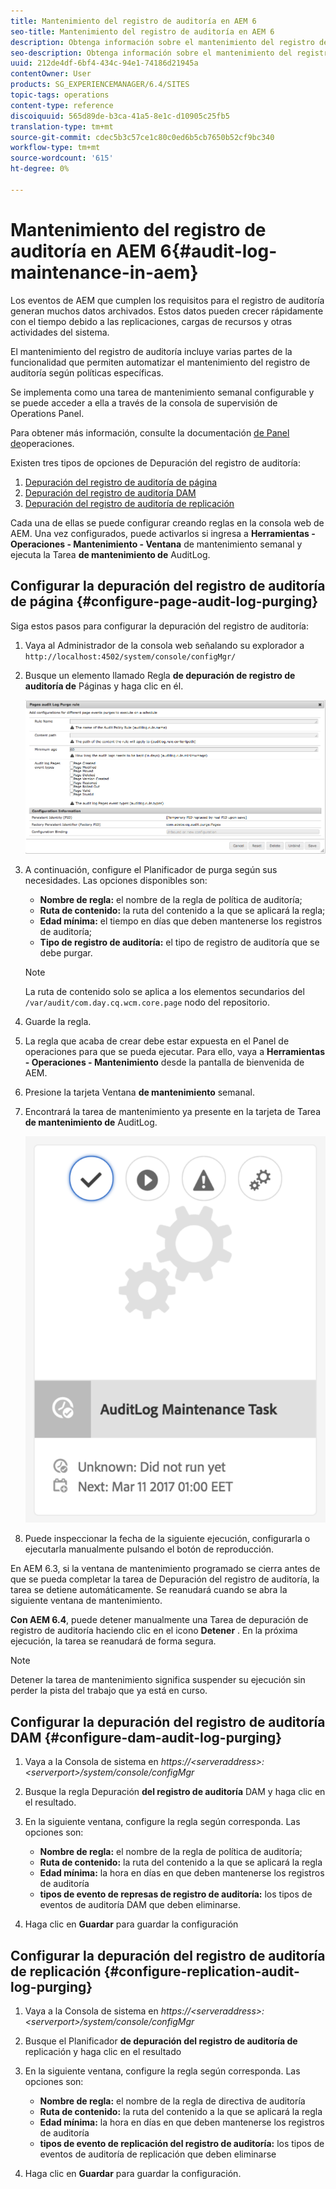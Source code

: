 ```yaml
---
title: Mantenimiento del registro de auditoría en AEM 6
seo-title: Mantenimiento del registro de auditoría en AEM 6
description: Obtenga información sobre el mantenimiento del registro de auditoría en AEM.
seo-description: Obtenga información sobre el mantenimiento del registro de auditoría en AEM.
uuid: 212de4df-6bf4-434c-94e1-74186d21945a
contentOwner: User
products: SG_EXPERIENCEMANAGER/6.4/SITES
topic-tags: operations
content-type: reference
discoiquuid: 565d89de-b3ca-41a5-8e1c-d10905c25fb5
translation-type: tm+mt
source-git-commit: cdec5b3c57ce1c80c0ed6b5cb7650b52cf9bc340
workflow-type: tm+mt
source-wordcount: '615'
ht-degree: 0%

---
```



# Mantenimiento del registro de auditoría en AEM 6{#audit-log-maintenance-in-aem}

Los eventos de AEM que cumplen los requisitos para el registro de auditoría generan muchos datos archivados. Estos datos pueden crecer rápidamente con el tiempo debido a las replicaciones, cargas de recursos y otras actividades del sistema.

El mantenimiento del registro de auditoría incluye varias partes de la funcionalidad que permiten automatizar el mantenimiento del registro de auditoría según políticas específicas.

Se implementa como una tarea de mantenimiento semanal configurable y se puede acceder a ella a través de la consola de supervisión de Operations Panel.

Para obtener más información, consulte la documentación [de Panel de](/help/sites-administering/operations-dashboard.md)operaciones.

Existen tres tipos de opciones de Depuración del registro de auditoría:

1. [Depuración del registro de auditoría de página](/help/sites-administering/operations-audit-log.md#configure-page-audit-log-purging)
1. [Depuración del registro de auditoría DAM](/help/sites-administering/operations-audit-log.md#configure-dam-audit-log-purging)
1. [Depuración del registro de auditoría de replicación](/help/sites-administering/operations-audit-log.md#configure-replication-audit-log-purging)

Cada una de ellas se puede configurar creando reglas en la consola web de AEM. Una vez configurados, puede activarlos si ingresa a **Herramientas - Operaciones - Mantenimiento - Ventana** de mantenimiento semanal y ejecuta la Tarea **de mantenimiento de** AuditLog.

## Configurar la depuración del registro de auditoría de página {#configure-page-audit-log-purging}

Siga estos pasos para configurar la depuración del registro de auditoría:

1. Vaya al Administrador de la consola web señalando su explorador a `http://localhost:4502/system/console/configMgr/`

1. Busque un elemento llamado Regla **de depuración de registro de auditoría de** Páginas y haga clic en él.

   ![chlimage_1-365](assets/chlimage_1-365.png)

1. A continuación, configure el Planificador de purga según sus necesidades. Las opciones disponibles son:

   * **Nombre de regla:** el nombre de la regla de política de auditoría;
   * **Ruta de contenido:** la ruta del contenido a la que se aplicará la regla;
   * **Edad mínima:** el tiempo en días que deben mantenerse los registros de auditoría;
   * **Tipo de registro de auditoría:** el tipo de registro de auditoría que se debe purgar.

   >[!NOTE]
   >
   >La ruta de contenido solo se aplica a los elementos secundarios del `/var/audit/com.day.cq.wcm.core.page` nodo del repositorio.

1. Guarde la regla.
1. La regla que acaba de crear debe estar expuesta en el Panel de operaciones para que se pueda ejecutar. Para ello, vaya a **Herramientas - Operaciones - Mantenimiento** desde la pantalla de bienvenida de AEM.

1. Presione la tarjeta Ventana **de mantenimiento** semanal.

1. Encontrará la tarea de mantenimiento ya presente en la tarjeta de Tarea **de mantenimiento de** AuditLog.

   ![chlimage_1-366](assets/chlimage_1-366.png)

1. Puede inspeccionar la fecha de la siguiente ejecución, configurarla o ejecutarla manualmente pulsando el botón de reproducción.

En AEM 6.3, si la ventana de mantenimiento programado se cierra antes de que se pueda completar la tarea de Depuración del registro de auditoría, la tarea se detiene automáticamente. Se reanudará cuando se abra la siguiente ventana de mantenimiento.

**Con AEM 6.4**, puede detener manualmente una Tarea de depuración de registro de auditoría haciendo clic en el icono **Detener** . En la próxima ejecución, la tarea se reanudará de forma segura.

>[!NOTE]
>
>Detener la tarea de mantenimiento significa suspender su ejecución sin perder la pista del trabajo que ya está en curso.

## Configurar la depuración del registro de auditoría DAM {#configure-dam-audit-log-purging}

1. Vaya a la Consola de sistema en *https://&lt;serveraddress>:&lt;serverport>/system/console/configMgr*
1. Busque la regla Depuración **del registro de auditoría** DAM y haga clic en el resultado.
1. En la siguiente ventana, configure la regla según corresponda. Las opciones son:

   * **Nombre de regla:** el nombre de la regla de política de auditoría;
   * **Ruta de contenido:** la ruta del contenido a la que se aplicará la regla
   * **Edad mínima:** la hora en días en que deben mantenerse los registros de auditoría
   * **tipos de evento de represas de registro de auditoría:** los tipos de eventos de auditoría DAM que deben eliminarse.

1. Haga clic en **Guardar** para guardar la configuración

## Configurar la depuración del registro de auditoría de replicación  {#configure-replication-audit-log-purging}

1. Vaya a la Consola de sistema en *https://&lt;serveraddress>:&lt;serverport>/system/console/configMgr*
1. Busque el Planificador **de depuración del registro de auditoría de** replicación y haga clic en el resultado
1. En la siguiente ventana, configure la regla según corresponda. Las opciones son:

   * **Nombre de regla:** el nombre de la regla de directiva de auditoría
   * **Ruta de contenido:** la ruta del contenido a la que se aplicará la regla
   * **Edad mínima:** la hora en días en que deben mantenerse los registros de auditoría
   * **tipos de evento de replicación del registro de auditoría:** los tipos de eventos de auditoría de replicación que deben eliminarse

1. Haga clic en **Guardar** para guardar la configuración.

